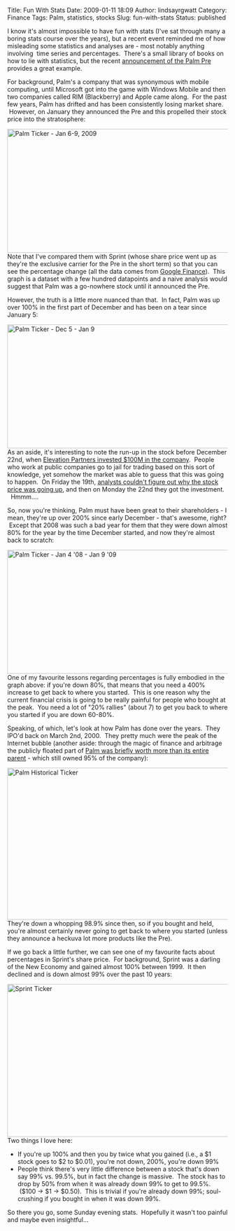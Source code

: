 Title: Fun With Stats
Date: 2009-01-11 18:09
Author: lindsayrgwatt
Category: Finance
Tags: Palm, statistics, stocks
Slug: fun-with-stats
Status: published

I know it's almost impossible to have fun with stats (I've sat through many a boring stats course over the years), but a recent event reminded me of how misleading some statistics and analyses are - most notably anything involving  time series and percentages.  There's a small library of books on how to lie with statistics, but the recent [announcement of the Palm Pre](http://www.engadget.com/2009/01/08/the-palm-pre/) provides a great example.

For background, Palm's a company that was synonymous with mobile computing, until Microsoft got into the game with Windows Mobile and then two companies called RIM (Blackberry) and Apple came along.  For the past few years, Palm has drifted and has been consistently losing market share.  However, on January they announced the Pre and this propelled their stock price into the stratosphere:

<img src="{static}/images/2009/01/palm-jan-6-9.png" title="Palm Ticker - Jan 6-9, 2009" class="aligncenter size-full " width="1016" height="283" alt="Palm Ticker - Jan 6-9, 2009" />Note that I've compared them with Sprint (whose share price went up as they're the exclusive carrier for the Pre in the short term) so that you can see the percentage change (all the data comes from [Google Finance](http://finance.google.com/finance?q=palm)).  This graph is a dataset with a few hundred datapoints and a naive analysis would suggest that Palm was a go-nowhere stock until it announced the Pre.

However, the truth is a little more nuanced than that.  In fact, Palm was up over 100% in the first part of December and has been on a tear since January 5:

<img src="{static}/images/2009/01/palm-dec-5-jan-9.png" title="Palm Ticker - Dec 5 - Jan 9" class="aligncenter size-full " width="743" height="283" alt="Palm Ticker - Dec 5 - Jan 9" />As an aside, it's interesting to note the run-up in the stock before December 22nd, when [Elevation Partners invested $100M in the company](http://www.businesswire.com/portal/site/google/?ndmViewId=news_view&newsId=20081222005429&newsLang=en).  People who work at public companies go to jail for trading based on this sort of knowledge, yet somehow the market was able to guess that this was going to happen.  On Friday the 19th, [analysts couldn't figure out why the stock price was going up](http://www.nasdaq.com/aspxcontent/NewsStory.aspx?cpath=20081219/ACQDJON200812191307DOWJONESDJONLINE000890.htm&selected=GOOG&selecteddisplaysymbol=GOOG&coname=Google%20Inc.&logopath=%2Flogos%2FGOOG.gif&market=NASDAQ-GS&pageName=Company%20News&mypage=companynews&title=Palm%20Shares%20Jump%20Despite%20Poor%20Results;%20Analysts%20Skeptical), and then on Monday the 22nd they got the investment.   Hmmm....

So, now you're thinking, Palm must have been great to their shareholders - I mean, they're up over 200% since early December - that's awesome, right?  Except that 2008 was such a bad year for them that they were down almost 80% for the year by the time December started, and now they're almost back to scratch:

<img src="{static}/images/2009/01/palm-jan-4-08-jan-9-09.png" title="Palm Ticker - Jan 4 &#39;08 - Jan 9 &#39;09" class="aligncenter size-full " width="743" height="283" alt="Palm Ticker - Jan 4 &#39;08 - Jan 9 &#39;09" />One of my favourite lessons regarding percentages is fully embodied in the graph above: if you're down 80%, that means that you need a 400% increase to get back to where you started.  This is one reason why the current financial crisis is going to be really painful for people who bought at the peak.  You need a lot of "20% rallies" (about 7) to get you back to where you started if you are down 60-80%.

Speaking, of which, let's look at how Palm has done over the years.  They IPO'd back on March 2nd, 2000.  They pretty much were the peak of the Internet bubble (another aside: through the magic of finance and arbitrage the publicly floated part of [Palm was briefly worth more than its entire parent](http://books.google.com/books?id=XTanUiRxe84C&pg=PA16&lpg=PA16&dq=palm+ipo+arbitrage&source=web&ots=gH1qX70kYG&sig=hT32GF0yugO0YyLcuqbNqGLwkdo&hl=en&sa=X&oi=book_result&resnum=6&ct=result) - which still owned 95% of the company):

<img src="{static}/images/2009/01/palm-history.png" title="Palm Historical Ticker" class="aligncenter size-full " width="744" height="347" alt="Palm Historical Ticker" />They're down a whopping 98.9% since then, so if you bought and held, you're almost certainly never going to get back to where you started (unless they announce a heckuva lot more products like the Pre).

If we go back a little further, we can see one of my favourite facts about percentages in Sprint's share price.  For background, Sprint was a darling of the New Economy and gained almost 100% between 1999.  It then declined and is down almost 99% over the past 10 years:

<img src="{static}/images/2009/01/sprint-ticker.png" title="Sprint Ticker" class="aligncenter size-full " width="744" height="349" alt="Sprint Ticker" />Two things I love here:

- If you're up 100% and then you by twice what you gained (i.e., a $1 stock goes to $2 to $0.01), you're not down, 200%, you're down 99%
- People think there's very little difference between a stock that's down say 99% vs. 99.5%, but in fact the change is massive.  The stock has to drop by 50% from when it was already down 99% to get to 99.5%.  ($100 -\> $1 -\> $0.50).  This is trivial if you're already down 99%; soul-crushing if you bought in when it was down 99%.

So there you go, some Sunday evening stats.  Hopefully it wasn't too painful and maybe even insightful...
